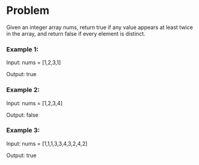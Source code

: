 # Problem
Given an integer array nums, return true if any value appears at least twice in the array, and return false if every element is distinct.

 

### Example 1:

Input: nums = [1,2,3,1]

Output: true

### Example 2:

Input: nums = [1,2,3,4]

Output: false

### Example 3:

Input: nums = [1,1,1,3,3,4,3,2,4,2]

Output: true
